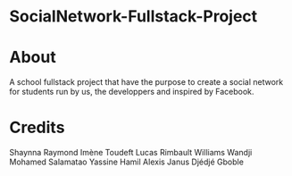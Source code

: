 # SocialNetwork-Fullstack-Project

# About
A school fullstack project that have the purpose to create a social network for students run by us, the developpers and inspired by Facebook.

# Credits
Shaynna Raymond
Imène Toudeft
Lucas Rimbault
Williams Wandji
Mohamed Salamatao
Yassine Hamil
Alexis Janus
Djédjé Gboble
